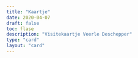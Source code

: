 ```yaml
---
title: "Kaartje"
date: 2020-04-07
draft: false
toc: flase 
description: "Visitekaartje Veerle Deschepper"
type: "card"
layout: "card"
---
```

